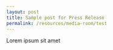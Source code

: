 ```yaml
---
layout: post
title: Sample post for Press Release
permalink: /resources/media-room/test
---
```


Lorem ipsum sit amet
